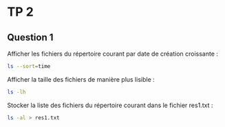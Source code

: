# TP 2

## Question 1

Afficher les fichiers du répertoire courant par date de création croissante : 

```bash
ls --sort=time
```

Afficher la taille des fichiers de manière plus lisible : 

```bash
ls -lh
```

Stocker la liste des fichiers du répertoire courant dans le fichier res1.txt : 

```bash
ls -al > res1.txt
```
